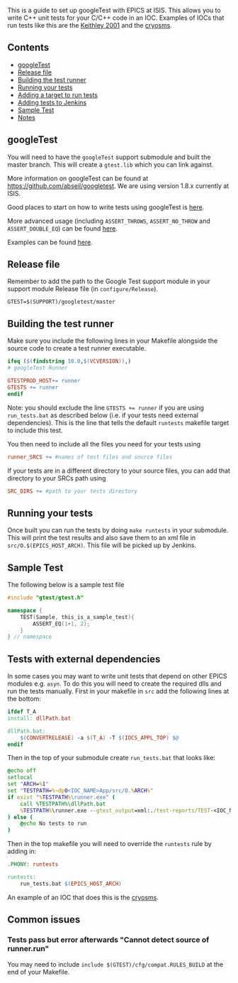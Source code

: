 This is a guide to set up googleTest with EPICS at ISIS. This allows you to write C++ unit tests for your C/C++ code in an IOC. Examples of IOCs that run tests like this are the [Keithley 2001](https://github.com/ISISComputingGroup/EPICS-Keithley_2001) and the [cryosms](https://github.com/ISISComputingGroup/EPICS-Cryosms).

## Contents
* [googleTest](#googletest)
* [Release file](#Release-file)
* [Building the test runner](#building-the-test-runner)
* [Running your tests](#running-your-tests)
* [Adding a target to run tests](#Adding-a-target-to-run-tests)
* [Adding tests to Jenkins](#adding-tests-to-Jenkins)
* [Sample Test](#sample-test)
* [Notes](#Notes)


## googleTest

You will need to have the `googleTest` support submodule and built the master branch. This will create a `gtest.lib` which you can link against.

More information on googleTest can be found at https://github.com/abseil/googletest. We are using version 1.8.x currently at ISIS.

Good places to start on how to write tests using googleTest is [here](https://github.com/abseil/googletest/blob/master/googletest/docs/primer.md). 

More advanced usage (including `ASSERT_THROWS`, `ASSERT_NO_THROW` and `ASSERT_DOUBLE_EQ`) can be found [here](https://github.com/abseil/googletest/blob/master/googletest/docs/advanced.md). 

Examples can be found [here](https://github.com/abseil/googletest/blob/master/googletest/docs/samples.md).

## Release file

Remember to add the path to the Google Test support module in your support module Release file (in `configure/Release`).

```
GTEST=$(SUPPORT)/googletest/master
```

## Building the test runner

Make sure you include the following lines in your Makefile alongside the source code to create a test runner executable.

```Makefile
ifeq ($(findstring 10.0,$(VCVERSION)),)
# googleTest Runner

GTESTPROD_HOST+= runner
GTESTS += runner
endif
```

Note: you should exclude the line `GTESTS += runner` if you are using `run_tests.bat` as described below (i.e. if your tests need external dependencies). This is the line that tells the default `runtests` makefile target to include this test.

You then need to include all the files you need for your tests using 
```Makefile
runner_SRCS += #names of test files and source files
```

If your tests are in a different directory to your source files, you can add that directory to your SRCs path using 

```Makefile
SRC_DIRS += #path to your tests directory
```

## Running your tests

Once built you can run the tests by doing `make runtests` in your submodule. This will print the test results and also save them to an xml file in `src/O.$(EPICS_HOST_ARCH)`. This file will be picked up by Jenkins.

## Sample Test

The following below is a sample test file

```C++
#include "gtest/gtest.h"

namespace {
    TEST(Sample, this_is_a_sample_test){
        ASSERT_EQ(1+1, 2);
    }
} // namespace

```

## Tests with external dependencies

In some cases you may want to write unit tests that depend on other EPICS modules e.g. `asyn`. To do this you will need to create the required dlls and run the tests manually. First in your makefile in `src` add the following lines at the bottom:
```Makefile
ifdef T_A
install: dllPath.bat

dllPath.bat:
	$(CONVERTRELEASE) -a $(T_A) -T $(IOCS_APPL_TOP) $@
endif
```

Then in the top of your submodule create `run_tests.bat` that looks like:
```bat
@echo off
setlocal
set "ARCH=%1"
set "TESTPATH=%~dp0<IOC_NAME>App/src/O.%ARCH%"
if exist "%TESTPATH%\runner.exe" (
    call %TESTPATH%\dllPath.bat
    %TESTPATH%\runner.exe --gtest_output=xml:./test-reports/TEST-<IOC_NAME>.xml
) else (
    @echo No tests to run
)
```
Then in the top makefile you will need to override the `runtests` rule by adding in:
```Makefile
.PHONY: runtests

runtests:
	run_tests.bat $(EPICS_HOST_ARCH)
```
An example of an IOC that does this is the [cryosms](https://github.com/ISISComputingGroup/EPICS-Cryosms).

## Common issues

### Tests pass but error afterwards "Cannot detect source of runner.run"

You may need to include `include $(GTEST)/cfg/compat.RULES_BUILD` at the end of your Makefile.